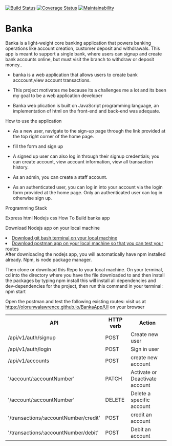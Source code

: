 [![Build Status](https://travis-ci.org/olorunwalawrence/BankaApp.svg?branch=develop)](https://travis-ci.org/olorunwalawrence/BankaApp) [![Coverage Status](https://coveralls.io/repos/github/olorunwalawrence/BankaApp/badge.svg?branch=develop)](https://coveralls.io/github/olorunwalawrence/BankaApp?branch=develop) [![Maintainability](https://api.codeclimate.com/v1/badges/c79ef30b7fbac0464d34/maintainability)](https://codeclimate.com/github/olorunwalawrence/BankaApp/maintainability)

# Banka
Banka is a light-weight core banking application that powers banking operations like account creation, customer deposit and withdrawals. This app is meant to support a single bank, where users can signup and create bank accounts online, but must visit the branch to withdraw or deposit money..


* banka is a web application that allows users  to create bank acccount,view account transactions.

* This project motivates me  because its a challenges me a lot and its been my goal to be a web application developer

* Banka web plication is built on JavaScript programming language, an implementation of html on the front-end and back-end was adequate.

How to use the application

* As a new user, navigate to the sign-up page through the link provided at the top right corner of the home page.
* fill the form and sign up

* A signed up user can also log in through their signup credentials;
you can create account, view account information, view all transaction history.
* As an admin, you can create a staff account.

* As an authenticated user, you can log in into your account via the login form provided at the home page. Only an authenticated user can log in otherwise sign up.

Programming Stack

Express
html
Nodejs
css
How To Build banka  app

Download Nodejs app on your local machine
<li><a href="https://git-scm.com/downloads">Download git bash terminal on your local machine</a></li>
<li><a href="https://www.getpostman.com/apps">Download postman app on your local machine so that you can test your routes</a></li>
</ul>
After downloading the nodejs app, you will automatically have npm installed already. Npm, is node package manager.

Then clone or download this Repo to your local machine. On your terminal, cd into the directory where you have the file downloaded to and then install the packages by typing
npm install
this will install all dependencies and dev-dependencies for the project, then run this command in your terminal:
npm start

Open the postman and test the following existing routes:
visit us at https://olorunwalawrence.github.io/BankaApp/UI on your browser

<table>
    <tr>
        <th>API</th>
        <th>HTTP verb</th>
        <th>Action</th>
    </tr>
    <!-- yet to be implemented -->
    <tr>
        <td>/api/v1/auth/signup</td>
        <td>POST</td>
        <td>Create new user</td>
    </tr>
     <!-- yet to be implemented -->
    <tr>
        <td>/api/v1/auth/login</td>
        <td>POST</td>
        <td>Sign in user</td>
    </tr>
    <tr>
        <td>/api/v1/accounts</td>
        <td>POST</td>
        <td>create new account</td>
    </tr>
     <tr>
        <td>'/account/:accountNumber'</td>
        <td>PATCH</td>
        <td>Activate or Deactivate account</td>
    </tr>
    <tr>
        <td>'/account/:accountNumber'</td>
        <td>DELETE</td>
        <td>Delete a specific account</td>
    </tr>
     <tr>
        <td>'/transactions/:accountNumber/credit'</td>
        <td>POST</td>
        <td>credit an account</td>
    </tr>
    <tr>
        <td>'/transactions/:accountNumber/debit'</td>
        <td>POST</td>
        <td>Debit an account</td>
    </tr>

   
</table>


